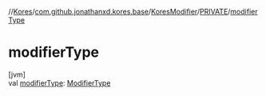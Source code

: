 //[Kores](../../../../index.md)/[com.github.jonathanxd.kores.base](../../index.md)/[KoresModifier](../index.md)/[PRIVATE](index.md)/[modifierType](modifier-type.md)

# modifierType

[jvm]\
val [modifierType](modifier-type.md): [ModifierType](../../-modifier-type/index.md)
